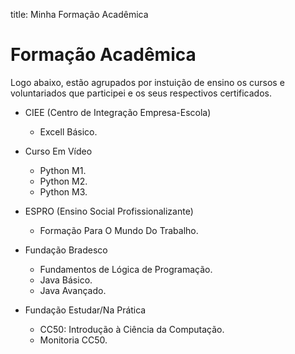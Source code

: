 title: Minha Formação Acadêmica

# Formação Acadêmica

Logo abaixo, estão agrupados por instuição de ensino os cursos e voluntariados que participei e os seus respectivos certificados.

- CIEE (Centro de Integração Empresa-Escola)

  - Excell Básico.

- Curso Em Vídeo

  - Python M1.
  - Python M2.
  - Python M3.

- ESPRO (Ensino Social Profissionalizante)

  - Formação Para O Mundo Do Trabalho.

- Fundação Bradesco

  - Fundamentos de Lógica de Programação.
  - Java Básico.
  - Java Avançado.

- Fundação Estudar/Na Prática

  - CC50: Introdução à Ciência da Computação.
  - Monitoria CC50.
